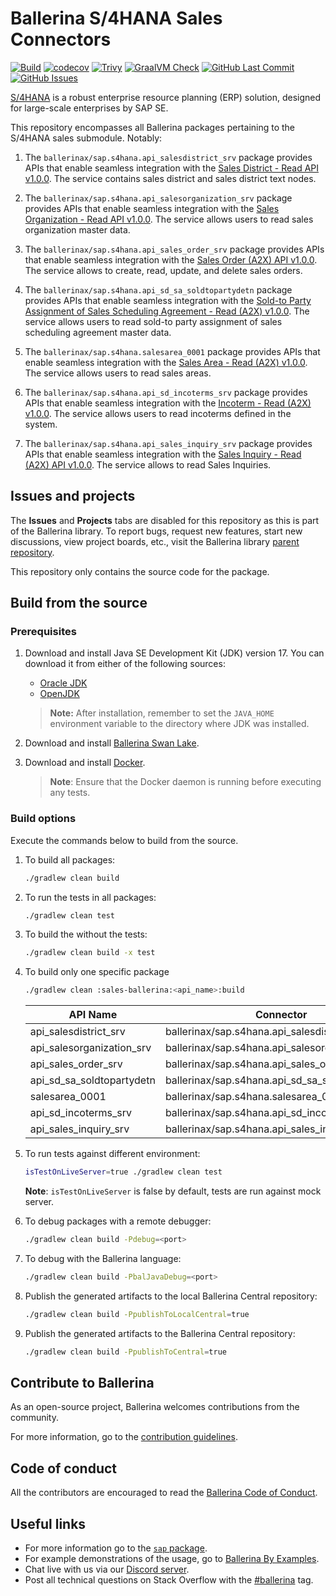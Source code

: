 # Ballerina S/4HANA Sales Connectors

[![Build](https://github.com/ballerina-platform/module-ballerinax-sap.s4hana.sales/actions/workflows/ci.yml/badge.svg)](https://github.com/ballerina-platform/module-ballerinax-sap.s4hana.sales/actions/workflows/ci.yml)
[![codecov](https://codecov.io/gh/ballerina-platform/module-ballerinax-sap.s4hana.sales/branch/main/graph/badge.svg)](https://codecov.io/gh/ballerina-platform/module-ballerinax-sap.s4hana.sales)
[![Trivy](https://github.com/ballerina-platform/module-ballerinax-sap.s4hana.sales/actions/workflows/trivy-scan.yml/badge.svg)](https://github.com/ballerina-platform/module-ballerinax-sap.s4hana.sales/actions/workflows/trivy-scan.yml)
[![GraalVM Check](https://github.com/ballerina-platform/module-ballerinax-sap.s4hana.sales/actions/workflows/build-with-bal-test-graalvm.yml/badge.svg)](https://github.com/ballerina-platform/module-ballerinax-sap.s4hana.sales/actions/workflows/build-with-bal-test-graalvm.yml)
[![GitHub Last Commit](https://img.shields.io/github/last-commit/ballerina-platform/module-ballerinax-sap.s4hana.sales.svg)](https://github.com/ballerina-platform/module-ballerinax-sap.s4hana.sales/commits/main)
[![GitHub Issues](https://img.shields.io/github/issues/ballerina-platform/ballerina-library/module/s4hana.svg?label=Open%20Issues)](https://github.com/ballerina-platform/ballerina-library/labels/module%2Fs4hana)

[S/4HANA](https://www.sap.com/india/products/erp/s4hana.html) is a robust enterprise resource planning (ERP) solution,
designed for large-scale enterprises by SAP SE.

This repository encompasses all Ballerina packages pertaining to the S/4HANA sales submodule. Notably:

1. The `ballerinax/sap.s4hana.api_salesdistrict_srv` package provides APIs that enable seamless integration with
   the [Sales District - Read API v1.0.0](https://api.sap.com/api/API_SALESDISTRICT_SRV/overview). The service contains
   sales district and sales district text nodes.

2. The `ballerinax/sap.s4hana.api_salesorganization_srv` package provides APIs that enable seamless integration with
   the [Sales Organization - Read API v1.0.0](https://api.sap.com/api/API_SALESDISTRICT_SRV/overview). The service
   allows users to read sales organization master data.

3. The `ballerinax/sap.s4hana.api_sales_order_srv` package provides APIs that enable seamless integration with
   the [Sales Order (A2X) API v1.0.0](https://api.sap.com/api/API_SALES_ORDER_SRV/overview). The service allows to
   create, read, update, and delete sales orders.

4. The `ballerinax/sap.s4hana.api_sd_sa_soldtopartydetn` package provides APIs that enable seamless integration with
   the [Sold-to Party Assignment of Sales Scheduling Agreement - Read (A2X) v1.0.0](https://api.sap.com/api/API_SD_SA_SOLDTOPARTYDETN/overview).
   The service allows users to read sold-to party assignment of sales scheduling agreement master data.

5. The `ballerinax/sap.s4hana.salesarea_0001` package provides APIs that enable seamless integration with
   the [Sales Area - Read (A2X) v1.0.0](https://api.sap.com/api/SALESAREA_0001/overview). The service allows users to
   read sales areas.

6. The `ballerinax/sap.s4hana.api_sd_incoterms_srv` package provides APIs that enable seamless integration with
   the [Incoterm - Read (A2X) v1.0.0](https://api.sap.com/api/API_SD_INCOTERMS_SRV/overview). The service allows users
   to read incoterms defined in the system.

7. The `ballerinax/sap.s4hana.api_sales_inquiry_srv` package provides APIs that enable seamless integration with
   the [Sales Inquiry - Read (A2X) API v1.0.0](https://api.sap.com/api/API_SALES_INQUIRY_SRV/overview). The service
   allows to read Sales Inquiries.

## Issues and projects

The **Issues** and **Projects** tabs are disabled for this repository as this is part of the Ballerina library. To
report bugs, request new features, start new discussions, view project boards, etc., visit the Ballerina
library [parent repository](https://github.com/ballerina-platform/ballerina-library).

This repository only contains the source code for the package.

## Build from the source

### Prerequisites

1. Download and install Java SE Development Kit (JDK) version 17. You can download it from either of the following
   sources:

    * [Oracle JDK](https://www.oracle.com/java/technologies/downloads/)
    * [OpenJDK](https://adoptium.net/)

   > **Note:** After installation, remember to set the `JAVA_HOME` environment variable to the directory where JDK was
   installed.

2. Download and install [Ballerina Swan Lake](https://ballerina.io/).

3. Download and install [Docker](https://www.docker.com/get-started).

   > **Note**: Ensure that the Docker daemon is running before executing any tests.

### Build options

Execute the commands below to build from the source.

1. To build all packages:

   ```bash
   ./gradlew clean build
   ```

2. To run the tests in all packages:

   ```bash
   ./gradlew clean test
   ```

3. To build the without the tests:

   ```bash
   ./gradlew clean build -x test
   ```

4. To build only one specific package

   ```bash
   ./gradlew clean :sales-ballerina:<api_name>:build
   ```

   | API Name                  | Connector                                       |
   |---------------------------|-------------------------------------------------|
   | api_salesdistrict_srv     | ballerinax/sap.s4hana.api_salesdistrict_srv     |
   | api_salesorganization_srv | ballerinax/sap.s4hana.api_salesorganization_srv |
   | api_sales_order_srv       | ballerinax/sap.s4hana.api_sales_order_srv       |
   | api_sd_sa_soldtopartydetn | ballerinax/sap.s4hana.api_sd_sa_soldtopartydetn |
   | salesarea_0001            | ballerinax/sap.s4hana.salesarea_0001            |
   | api_sd_incoterms_srv      | ballerinax/sap.s4hana.api_sd_incoterms_srv      |
   | api_sales_inquiry_srv     | ballerinax/sap.s4hana.api_sales_inquiry_srv     |

5. To run tests against different environment:

   ```bash
   isTestOnLiveServer=true ./gradlew clean test 
   ```
   **Note**: `isTestOnLiveServer` is false by default, tests are run against mock server.

6. To debug packages with a remote debugger:

   ```bash
   ./gradlew clean build -Pdebug=<port>
   ```

7. To debug with the Ballerina language:

   ```bash
   ./gradlew clean build -PbalJavaDebug=<port>
   ```

8. Publish the generated artifacts to the local Ballerina Central repository:

    ```bash
    ./gradlew clean build -PpublishToLocalCentral=true
    ```

9. Publish the generated artifacts to the Ballerina Central repository:

   ```bash
   ./gradlew clean build -PpublishToCentral=true
   ```

## Contribute to Ballerina

As an open-source project, Ballerina welcomes contributions from the community.

For more information, go to the [contribution guidelines](https://github.com/ballerina-platform/ballerina-lang/blob/master/CONTRIBUTING.md).

## Code of conduct

All the contributors are encouraged to read the [Ballerina Code of Conduct](https://ballerina.io/code-of-conduct).

## Useful links

* For more information go to the [`sap` package](https://lib.ballerina.io/ballerinax/sap/latest).
* For example demonstrations of the usage, go to [Ballerina By Examples](https://ballerina.io/learn/by-example/).
* Chat live with us via our [Discord server](https://discord.gg/ballerinalang).
* Post all technical questions on Stack Overflow with the [#ballerina](https://stackoverflow.com/questions/tagged/ballerina) tag.
